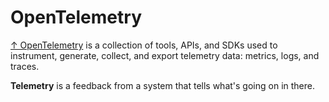 # OpenTelemetry

[↑ OpenTelemetry](https://opentelemetry.io) is a collection of tools, APIs, and SDKs used to instrument, generate, collect, and export telemetry data: metrics, logs, and traces.

**Telemetry** is a feedback from a system that tells what's going on in there.
